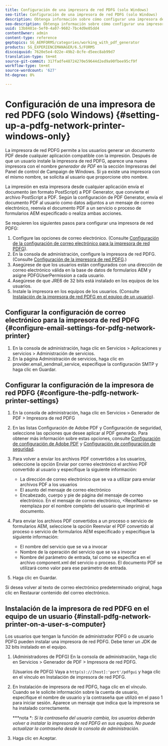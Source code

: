 ```yaml
---
title: Configuración de una impresora de red PDFG (solo Windows)
seo-title: Configuración de una impresora de red PDFG (solo Windows)
description: Obtenga información sobre cómo configurar una impresora de red PDFG (solo Windows)
seo-description: Obtenga información sobre cómo configurar una impresora de red PDFG (solo Windows)
uuid: 13b8481e-5ef0-4a07-9602-7bc4d9e05dd4
contentOwner: admin
content-type: reference
geptopics: SG_AEMFORMS/categories/working_with_pdf_generator
products: SG_EXPERIENCEMANAGER/6.5/FORMS
discoiquuid: 7620e5e4-022e-49b2-8cfe-d5eec8ab99d7
translation-type: tm+mt
source-git-commit: 317fadfe48724270e59644d2ed9a90fbee95cf9f
workflow-type: tm+mt
source-wordcount: '627'
ht-degree: 0%

---
```



# Configuración de una impresora de red PDFG (solo Windows) {#setting-up-a-pdfg-network-printer-windows-only}

La impresora de red PDFG permite a los usuarios generar un documento PDF desde cualquier aplicación compatible con la impresión. Después de que un usuario instale la impresora de red PDFG, aparece una nueva impresora con el nombre *generador de PDF* en la sección Impresoras del Panel de control de Campaign de Windows. Si ya existe una impresora con el mismo nombre, se solicita al usuario que proporcione otro nombre.

La impresión en esta impresora desde cualquier aplicación envía el documento (en formato PostScript) a PDF Generator, que convierte el archivo PostScript a PDF. Según la configuración de PDF Generator, envía el documento PDF al usuario como datos adjuntos a un mensaje de correo electrónico, reenvía el documento PDF a un servicio o proceso de formularios AEM especificado o realiza ambas acciones.

Se requieren los siguientes pasos para configurar una impresora de red PDFG:

1. Configure las opciones de correo electrónico. (Consulte [Configuración de la configuración de correo electrónico para la impresora de red PDFG](setting-pdfg-network-printer-windows.md#configure-email-settings-for-pdfg-network-printer)).
1. En la consola de administración, configure la impresora de red PDFG. (Consulte [Configuración de la impresora de red PDFG](setting-pdfg-network-printer-windows.md#configure-the-pdfg-network-printer-settings).)
1. Asegúrese de que los usuarios están configurados con una dirección de correo electrónico válida en la base de datos de formularios AEM y asigne PDFGUserPermission a cada usuario. <!-- Fix broken link See Setting up and organizing users -->
1. Asegúrese de que JRE6 de 32 bits está instalado en los equipos de los usuarios.
1. Instale la impresora en los equipos de los usuarios. (Consulte [Instalación de la impresora de red PDFG en el equipo de un usuario](setting-pdfg-network-printer-windows.md#install-pdfg-network-printer-on-a-user-s-computer)).

## Configurar la configuración de correo electrónico para la impresora de red PDFG {#configure-email-settings-for-pdfg-network-printer}

1. En la consola de administración, haga clic en Servicios > Aplicaciones y servicios > Administración de servicios.
1. En la página Administración de servicios, haga clic en provider.email_sendmail_service, especifique la configuración SMTP y haga clic en Guardar.

## Configurar la configuración de la impresora de red PDFG {#configure-the-pdfg-network-printer-settings}

1. En la consola de administración, haga clic en Servicios > Generador de PDF > Impresora de red PDFG
1. En las listas Configuración de Adobe PDF y Configuración de seguridad, seleccione las opciones que desee aplicar al PDF generado. Para obtener más información sobre estas opciones, consulte [Configuración de configuración de Adobe PDF](/help/forms/using/admin-help/configuring-pdf-settings.md#configuring-adobe-pdf-settings) y [Configuración de configuración de seguridad](/help/forms/using/admin-help/configuring-security-settings.md#configuring-security-settings).
1. Para volver a enviar los archivos PDF convertidos a los usuarios, seleccione la opción Enviar por correo electrónico el archivo PDF convertido al usuario y especifique la siguiente información:

   * La dirección de correo electrónico que se va a utilizar para enviar archivos PDF a los usuarios
   * El asunto del mensaje de correo electrónico
   * Encabezado, cuerpo y pie de página del mensaje de correo electrónico. En el mensaje de correo electrónico, &lt;ReceiName> se reemplaza por el nombre completo del usuario que imprimió el documento.

1. Para enviar los archivos PDF convertidos a un proceso o servicio de formularios AEM, seleccione la opción Reenviar el PDF convertido al proceso o servicio de formularios AEM especificado y especifique la siguiente información:

   * El nombre del servicio que se va a invocar
   * Nombre de la operación del servicio que se va a invocar
   * Nombre del parámetro de entrada, tal como se especifica en el archivo component.xml del servicio o proceso. El documento PDF se utilizará como valor para ese parámetro de entrada.

1. Haga clic en Guardar.

Si desea volver al texto de correo electrónico predeterminado original, haga clic en Restaurar contenido del correo electrónico.

## Instalación de la impresora de red PDFG en el equipo de un usuario {#install-pdfg-network-printer-on-a-user-s-computer}

Los usuarios que tengan la función de administrador PDFG o de usuario PDFG pueden instalar una impresora de red PDFG. Debe tener un JDK de 32 bits instalado en el equipo.

1. (Administradores de PDFG) En la consola de administración, haga clic en Servicios > Generador de PDF > Impresora de red PDFG.

   (Usuarios de PDFG) Vaya a `http(s)://[host]:'port'/pdfgui` y haga clic en el vínculo en Instalación de impresora de red PDFG.

1. En Instalación de impresora de red PDFG, haga clic en el vínculo. Cuando se le solicite información sobre la cuenta de usuario, especifique el nombre de usuario y la contraseña que utilizó en el paso 1 para iniciar sesión. Aparece un mensaje que indica que la impresora se ha instalado correctamente.

   ***nota **: Si la contraseña del usuario cambia, los usuarios deberán volver a instalar la impresora de red PDFG en sus equipos. No puede actualizar la contraseña desde la consola de administración.*

1. Haga clic en Aceptar.

